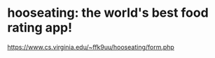 # hooseating: the world's best food rating app!
https://www.cs.virginia.edu/~ffk9uu/hooseating/form.php
